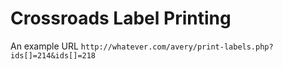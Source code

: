 # Crossroads Label Printing

An example URL `http://whatever.com/avery/print-labels.php?ids[]=214&ids[]=218`
